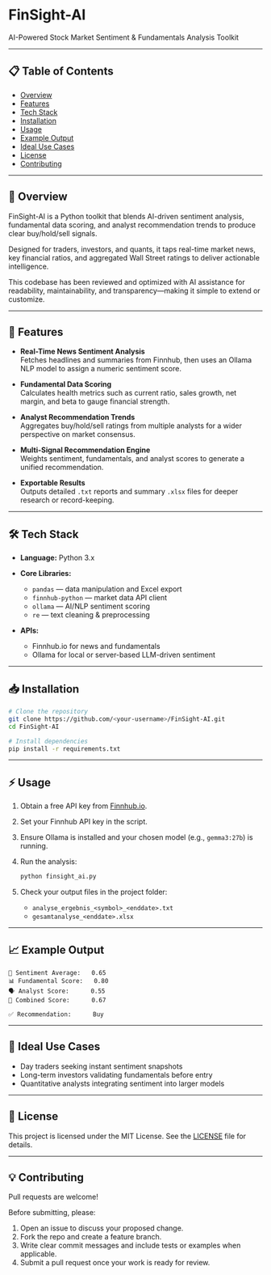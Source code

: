 # FinSight-AI

AI-Powered Stock Market Sentiment & Fundamentals Analysis Toolkit

---

## 📋 Table of Contents

- [Overview](#📌-overview)  
- [Features](#🚀-features)  
- [Tech Stack](#🛠-tech-stack)  
- [Installation](#📥-installation)  
- [Usage](#⚡-usage)  
- [Example Output](#📈-example-output)  
- [Ideal Use Cases](#🔮-ideal-use-cases)  
- [License](#📜-license)  
- [Contributing](#💡-contributing)  

---

## 📌 Overview

FinSight-AI is a Python toolkit that blends AI-driven sentiment analysis, fundamental data scoring, and analyst recommendation trends to produce clear buy/hold/sell signals.  

Designed for traders, investors, and quants, it taps real-time market news, key financial ratios, and aggregated Wall Street ratings to deliver actionable intelligence.  

This codebase has been reviewed and optimized with AI assistance for readability, maintainability, and transparency—making it simple to extend or customize.

---

## 🚀 Features

- **Real-Time News Sentiment Analysis**  
  Fetches headlines and summaries from Finnhub, then uses an Ollama NLP model to assign a numeric sentiment score.

- **Fundamental Data Scoring**  
  Calculates health metrics such as current ratio, sales growth, net margin, and beta to gauge financial strength.

- **Analyst Recommendation Trends**  
  Aggregates buy/hold/sell ratings from multiple analysts for a wider perspective on market consensus.

- **Multi-Signal Recommendation Engine**  
  Weights sentiment, fundamentals, and analyst scores to generate a unified recommendation.

- **Exportable Results**  
  Outputs detailed `.txt` reports and summary `.xlsx` files for deeper research or record-keeping.

---

## 🛠 Tech Stack

- **Language:** Python 3.x  
- **Core Libraries:**  
  - `pandas` — data manipulation and Excel export  
  - `finnhub-python` — market data API client  
  - `ollama` — AI/NLP sentiment scoring  
  - `re` — text cleaning & preprocessing  

- **APIs:**  
  - Finnhub.io for news and fundamentals  
  - Ollama for local or server-based LLM-driven sentiment  

---

## 📥 Installation

```bash
# Clone the repository
git clone https://github.com/<your-username>/FinSight-AI.git
cd FinSight-AI

# Install dependencies
pip install -r requirements.txt
```

---

## ⚡ Usage

1. Obtain a free API key from [Finnhub.io](https://finnhub.io).  
2. Set your Finnhub API key in the script.  
3. Ensure Ollama is installed and your chosen model (e.g., `gemma3:27b`) is running.  
4. Run the analysis:

   ```bash
   python finsight_ai.py
   ```

5. Check your output files in the project folder:  
   - `analyse_ergebnis_<symbol>_<enddate>.txt`  
   - `gesamtanalyse_<enddate>.xlsx`  

---

## 📈 Example Output

```text
🧮 Sentiment Average:   0.65
📊 Fundamental Score:   0.80
🗣️ Analyst Score:      0.55
🔗 Combined Score:      0.67

✅ Recommendation:      Buy
```

---

## 🔮 Ideal Use Cases

- Day traders seeking instant sentiment snapshots  
- Long-term investors validating fundamentals before entry  
- Quantitative analysts integrating sentiment into larger models  

---

## 📜 License

This project is licensed under the MIT License. See the [LICENSE](LICENSE) file for details.

---

## 💡 Contributing

Pull requests are welcome!  

Before submitting, please:

1. Open an issue to discuss your proposed change.  
2. Fork the repo and create a feature branch.  
3. Write clear commit messages and include tests or examples when applicable.  
4. Submit a pull request once your work is ready for review.  
